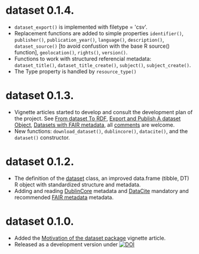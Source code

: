 # dataset 0.1.4.

* `dataset_export()` is implemented with filetype = 'csv'.
* Replacement functions are added to simple properties `identifier()`, `publisher()`, `publication_year()`, `language()`, `description()`,  `dataset_source()` [to avoid confustion with the base R source() function], `geolocation()`, `rights()`, `version()`.
* Functions to work with structured referencial metadata: `dataset_title()`, `dataset_title_create()`, `subject()`, `subject_create()`.
* The Type property is handled by `resource_type()`

# dataset 0.1.3.

* Vignette articles started to develop and consult the development plan of the project. See  [From dataset To RDF](https://dataset.dataobservatory.eu/articles/RDF.html), [Export and Publish A dataset Object](https://dataset.dataobservatory.eu/articles/publish.html), [Datasets with FAIR metadata](https://dataset.dataobservatory.eu/articles/metadata.html), all [comments](https://github.com/dataobservatory-eu/dataset/issues/) are welcome.
* New functions: `download_dataset()`, `dublincore()`, `datacite()`, and the `dataset()` constructor.

# dataset 0.1.2.

* The definition of the [dataset](https://dataset.dataobservatory.eu/articles/datacube.html) class, an improved data.frame (tibble, DT) R object with standardized structure and metadata.
* Adding and reading [DublinCore](https://dataset.dataobservatory.eu/articles/dublincore.html) metadata and [DataCite](https://dataset.dataobservatory.eu/articles/datacite.html) mandatory and recommended [FAIR metadata](https://www.go-fair.org/fair-principles/) metadata.


# dataset 0.1.0.

* Added the [Motivation of the dataset package](https://dataset.dataobservatory.eu/articles/motivation.html) vignette article.
* Released as a development version under [![DOI](https://zenodo.org/badge/DOI/10.5281/zenodo.6703765.svg)](https://doi.org/10.5281/zenodo.6703765)
